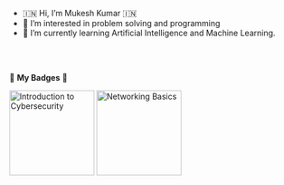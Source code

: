 - 🇮🇳 Hi, I’m Mukesh Kumar 🇮🇳
- 👀 I’m interested in problem solving and programming
- 🌱 I’m currently learning Artificial Intelligence and Machine Learning.


<br/><br/>

🥇 **My Badges** 🥇
<br/>

<a href="https://www.credly.com/badges/6b39b309-0595-4219-8be7-3c1757d876cf/public_url"><img src="https://images.credly.com/size/340x340/images/af8c6b4e-fc31-47c4-8dcb-eb7a2065dc5b/I2CS__1_.png" alt="Introduction to Cybersecurity" title="Introduction to Cybersecurity" height="150" width="150"/></a>
<a href="https://www.credly.com/badges/e607622a-28b9-4aa6-ac9f-f248d2171271/public_url"><img src="https://images.credly.com/size/340x340/images/5bdd6a39-3e03-4444-9510-ecff80c9ce79/image.png" alt="Networking Basics" title="Networking Basics" height="150" width="150"/></a>
<br/>
